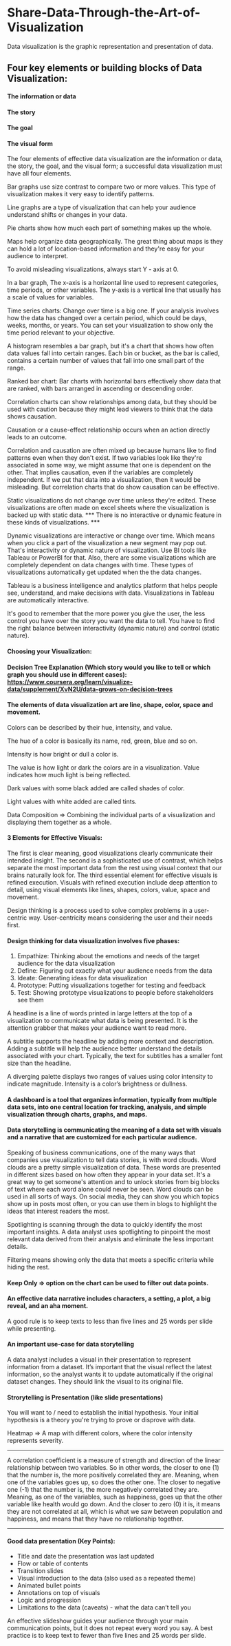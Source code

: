 # Share-Data-Through-the-Art-of-Visualization
Data visualization is the graphic representation and presentation of data.

## Four key elements or building blocks of Data Visualization:
#### The information or data 
#### The story 
#### The goal
#### The visual form

The four elements of effective data visualization are the information or data, the story, the goal, and the visual form; a successful data visualization must have all four elements. 

Bar graphs use size contrast to compare two or more values. This type of visualization makes it very easy to identify patterns.

Line graphs are a type of visualization that can help your audience understand shifts or changes in your data.

Pie charts show how much each part of something makes up the whole.

Maps help organize data geographically. The great thing about maps is they can hold a lot of location-based information and they're easy for your audience to interpret.

To avoid misleading visualizations, always start Y - axis at 0.

In a bar graph, The x-axis is a horizontal line used to represent categories, time periods, or other variables. The y-axis is a vertical line that usually has a scale of values for variables.

Time series charts: Change over time is a big one. If your analysis involves how the data has changed over a certain period, which could be days, weeks, months, or years. You can set your visualization to show only the time period relevant to your objective. 

A histogram resembles a bar graph, but it's a chart that shows how often data values fall into certain ranges. Each bin or bucket, as the bar is called, contains a certain number of values that fall into one small part of the range.

Ranked bar chart: Bar charts with horizontal bars effectively show data that are ranked, with bars arranged in ascending or descending order. 

Correlation charts can show relationships among data, but they should be used with caution because they might lead viewers to think that the data shows causation.

Causation or a cause-effect relationship occurs when an action directly leads to an outcome.

Correlation and causation are often mixed up because humans like to find patterns even when they don't exist. If two variables look like they're associated in some way, we might assume that one is dependent on the other. That implies causation, even if the variables are completely independent. If we put that data into a visualization, then it would be misleading. But correlation charts that do show causation can be effective.

Static visualizations do not change over time unless they're edited. These visualizations are often made on excel sheets where the visualization is backed up with static data. *** There is no interactive or dynamic feature in these kinds of visualizations. ***

Dynamic visualizations are interactive or change over time. Which means when you click a part of the visualization a new segment may pop out. That's interactivity or dynamic nature of visualization. Use BI tools like Tableau or PowerBI for that. Also, there are some visualizations which are completely dependent on data changes with time. These types of visualizations automatically get updated when the the data changes.

Tableau is a business intelligence and analytics platform that helps people see, understand, and make decisions with data. Visualizations in Tableau are automatically interactive.

It's good to remember that the more power you give the user, the less control you have over the story you want the data to tell. You have to find the right balance between interactivity (dynamic nature) and control (static nature).

#### Choosing your Visualization:
#### Decision Tree Explanation (Which story would you like to tell or which graph you should use in different cases): https://www.coursera.org/learn/visualize-data/supplement/XvN2U/data-grows-on-decision-trees

#### The elements of data visualization art are line, shape, color, space and movement.

Colors can be described by their hue, intensity, and value. 

The hue of a color is basically its name, red, green, blue and so on.

Intensity is how bright or dull a color is.

The value is how light or dark the colors are in a visualization. Value indicates how much light is being reflected.

Dark values with some black added are called shades of color.

Light values with white added are called tints.

Data Composition => Combining the individual parts of a visualization and displaying them together as a whole.

#### 3 Elements for Effective Visuals:
The first is clear meaning, good visualizations clearly communicate their intended insight. The second is a sophisticated use of contrast, which helps separate the most important data from the rest using visual context that our brains naturally look for. The third essential element for effective visuals is refined execution. Visuals with refined execution include deep attention to detail, using visual elements like lines, shapes, colors, value, space and movement.

Design thinking is a process used to solve complex problems in a user-centric way. User-centricity means considering the user and their needs first.

#### Design thinking for data visualization involves five phases:
1. Empathize: Thinking about the emotions and needs of the target audience for the data visualization 
2. Define: Figuring out exactly what your audience needs from the data
3. Ideate: Generating ideas for data visualization
4. Prototype: Putting visualizations together for testing and feedback
5. Test: Showing prototype visualizations to people before stakeholders see them

A headline is a line of words printed in large letters at the top of a visualization to communicate what data is being presented. It is the attention grabber that makes your audience want to read more.

A subtitle supports the headline by adding more context and description. Adding a subtitle will help the audience better understand the details associated with your chart. Typically, the text for subtitles has a smaller font size than the headline. 

A diverging palette displays two ranges of values using color intensity to indicate magnitude. Intensity is a color’s brightness or dullness.

#### A dashboard is a tool that organizes information, typically from multiple data sets, into one central location for tracking, analysis, and simple visualization through charts, graphs, and maps. 

#### Data storytelling is communicating the meaning of a data set with visuals and a narrative that are customized for each particular audience.

Speaking of business communications, one of the many ways that companies use visualization to tell data stories, is with word clouds. Word clouds are a pretty simple visualization of data. These words are presented in different sizes based on how often they appear in your data set. It's a great way to get
someone's attention and to unlock stories from big blocks of text where each word alone could never be seen. Word clouds can be used in all sorts of ways. On social media, they can show you which topics show up in posts most often, or you can use them in blogs to highlight the ideas that interest readers the most. 

Spotlighting is scanning through the data to quickly identify the most important insights. A data analyst uses spotlighting to pinpoint the most relevant data derived from their analysis and eliminate the less important details. 

Filtering means showing only the data that meets a specific criteria while hiding the rest.

#### Keep Only => option on the chart can be used to filter out data points.

#### An effective data narrative includes characters, a setting, a plot, a big reveal, and an aha moment.

A good rule is to keep texts to less than five lines and 25 words per slide while presenting.

#### An important use-case for data storytelling
A data analyst includes a visual in their presentation to represent information from a dataset. It’s important that the visual reflect the latest information, so the analyst wants it to update automatically if the original dataset changes. They should link the visual to its original file.

#### Strorytelling is Presentation (like slide presentations)

You will want to / need to establish the initial hypothesis. Your initial hypothesis is a theory you're trying to prove or disprove with data. 

Heatmap => A map with different colors, where the color intensity represents severity.

**********
A correlation coefficient is a measure of strength and direction of the linear relationship between two variables. So in other words, the closer to one (1) that the number is, the more positively correlated they are. Meaning, when one of the variables goes up, so does the other one. The closer to negative one (-1) that the number is, the more negatively correlated they are. Meaning, as one of the variables, such as happiness, goes up that the other variable like health would go down. And the closer to zero (0) it is, it means they are not correlated at all, which is what we saw between population and happiness, and means that they have no relationship together.
**********

#### Good data presentation (Key Points):
- Title and date the presentation was last updated
- Flow or table of contents
- Transition slides 
- Visual introduction to the data (also used as a repeated theme)
- Animated bullet points
- Annotations on top of visuals
- Logic and progression 
- Limitations to the data (caveats) - what the data can’t tell you

An effective slideshow guides your audience through your main communication points, but it does not repeat every word you say. A best practice is to keep text to fewer than five lines and 25 words per slide.










































